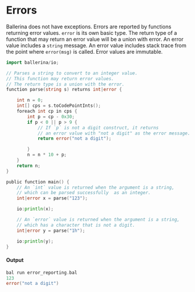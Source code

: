 # Errors

 Ballerina does not have exceptions. Errors are reported by functions returning
 error values.
 `error` is its own basic type.
 The return type of a function that may return an error value will be a union with error.
 An error value includes a `string` message.
 An error value includes stack trace from the point where `error(msg)` is called.
 Error values are immutable.

```go
import ballerina/io;

// Parses a string to convert to an integer value.
// This function may return error values.
// The return type is a union with the error.
function parse(string s) returns int|error {

    int n = 0;
    int[] cps = s.toCodePointInts();
    foreach int cp in cps {
        int p = cp - 0x30;
        if p < 0 || p > 9 {
            // If `p` is not a digit construct, it returns
            // an error value with "not a digit" as the error message.
            return error("not a digit");

        }
        n = n * 10 + p;
    }
    return n;
}

public function main() {
    // An `int` value is returned when the argument is a string,
    // which can be parsed successfully  as an integer.
    int|error x = parse("123");

    io:println(x);

    // An `error` value is returned when the argument is a string,
    // which has a character that is not a digit.
    int|error y = parse("1h");

    io:println(y);
}
```

#### Output

```go
bal run error_reporting.bal
123
error("not a digit")
```